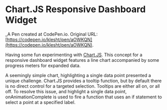 # Chart.JS Responsive Dashboard Widget
 _A Pen created at CodePen.io. Original URL: [https://codepen.io/klesht/pen/aOWKQN](https://codepen.io/klesht/pen/aOWKQN).

 Having some fun experimenting with [Chart.JS](http://www.chartjs.org/).  This concept for a responsive dashboard widget features a line chart accompanied by some progress meters for expanded data.

A seemingly simple chart, highlighting a single data point presented a unique challenge.  Chart.JS provides a tooltip function, but by default there is no direct control for a targeted selection.  Tooltips are either all on, or all off.  To resolve this issue, and highlight a single data point, onAnimationComplete is used to fire a function that uses an if statement to select a point at a specified label.